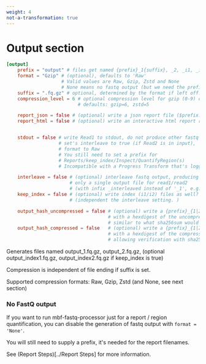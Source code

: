 ```yaml
---
weight: 4
not-a-transformation: true
---
```


# Output section


```toml
[output]
    prefix = "output" # files get named {prefix}_1{suffix}, _2, _i1, _i2. Default is 'output'
    format = "Gzip" # (optional), defaults to 'Raw'
                    # Valid values are Raw, Gzip, Zstd and None
                    # None means no fastq output (but we need the prefix for Reports etc.)
    suffix = ".fq.gz" # optional, determined by the format if left off.
    compression_level = 6 # optional compression level for gzip (0-9) or zstd (1-22)
                          # defaults: gzip=6, zstd=5

    report_json = false # (optional) write a json report file ($prefix.json)? 
    report_html = false # (optional) write an interactive html report report file ($prefix.html)? 


    stdout = false # write Read1 to stdout, do not produce other fastq files.
                   # set's interleave to true (if Read2 is in input),
                   # format to Raw
                   # You still need to set a prefix for
                   # Reports/keep_index/Inspect/QuantifyRegion(s)
                   # Incompatible with a Progress Transform that's logging to stdout

    interleave = false # (optional) interleave fastq output, producing
                       # only a single output file for read1/read2
                       # (with infix _interleaved instead of '_1', e.g. 'output_interleaved.fq.gz')
    keep_index = false # (optional) write index (i1/i2) files as well? (optional)
                       # (independent the interleave setting. )

    output_hash_uncompressed = false # (optional) write a {prefix}_{1|2|i1|i2}.uncompressed.sha256
                                     # with a hexdigest of the uncompressed data's sha256,
                                     # similar to what sha256sum would do on the raw FastQ
    output_hash_compressed = false   # (optional) write a {prefix}_{1|2|i1|i2}.compressed.sha256
                                     # with a hexdigest of the compressed output file's sha256,
                                     # allowing verification with sha256sum on the actual output files

```

Generates files named output_1.fq.gz, output_2.fq.gz, (optional output_index1.fq.gz, output_index2.fq.gz if keep_index is true)

Compression is independent of file ending if suffix is set.

Supported compression formats: Raw, Gzip, Zstd (and None, see next section)

### No FastQ output

If you want to run mbf-fastq-processor just for a report / region quantification,
you can disable the generation of fastq output with `format = 'None'`.

You will still need to supply a prefix, it's needed for the report filenames.

See (Report Steps)[../Report Steps] for more information.